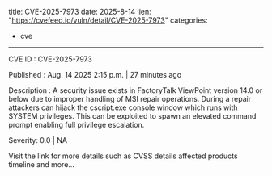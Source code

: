  
title: CVE-2025-7973
date: 2025-8-14
lien: "https://cvefeed.io/vuln/detail/CVE-2025-7973"
categories:
  - cve
---

CVE ID : CVE-2025-7973

Published :  Aug. 14
2025
2:15 p.m. | 27 minutes ago

Description : A security issue exists in FactoryTalk ViewPoint version 14.0 or below due to improper handling of MSI repair operations. During a repair
attackers can hijack the cscript.exe console window
which runs with SYSTEM privileges. This can be exploited to spawn an elevated command prompt
enabling full privilege escalation.

Severity: 0.0 | NA

Visit the link for more details
such as CVSS details
affected products
timeline
and more...
